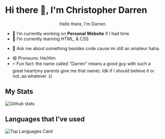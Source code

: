 # Hi there 👋, I'm Christopher Darren

<p align="center">Hello there, I'm Darren.</p>
  
<!--
**darrenxx3/darrenxx3** is a ✨ _special_ ✨ repository because its `README.md` (this file) appears on your GitHub profile.

Here are some ideas to get you started:-->

- 🔭 I’m currently working on **Personal Website** if I had time
- 🌱 I’m currently learning HTML, & CSS
<!-- - 👯 I’m looking to collaborate on ...
- 🤔 I’m looking for help with ...-->
- 💬 Ask me about something besides code cause im still an amateur haha.
<!-- - 📫 How to reach me: ... -->
- 😄 Pronouns: He/Him
- ⚡ Fun fact: the name called "Darren" means a good guy with such a great heart(my parents give me that name). Idk if I should believe it or not..aa whatever :)) 

##  My Stats
![Github stats](https://github-readme-stats.vercel.app/api?username=darrenxx3&theme=tokyonight&show_icons=true&count_private=true)

##  Languages that I've used
![Top Languages Card](https://github-readme-stats.vercel.app/api/top-langs/?username=darrenxx3&layout=compact&theme=tokyonight)
